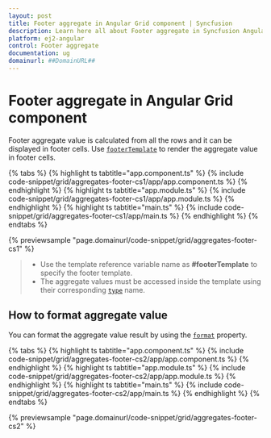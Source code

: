 ```yaml
---
layout: post
title: Footer aggregate in Angular Grid component | Syncfusion
description: Learn here all about Footer aggregate in Syncfusion Angular Grid component of Syncfusion Essential JS 2 and more.
platform: ej2-angular
control: Footer aggregate 
documentation: ug
domainurl: ##DomainURL##
---
```


# Footer aggregate in Angular Grid component

Footer aggregate value is calculated from all the rows and it can be displayed in footer cells. Use
[`footerTemplate`](https://ej2.syncfusion.com/angular/documentation/api/grid/aggregateColumnDirective/#footertemplate) to render the aggregate value in footer cells.

{% tabs %}
{% highlight ts tabtitle="app.component.ts" %}
{% include code-snippet/grid/aggregates-footer-cs1/app/app.component.ts %}
{% endhighlight %}
{% highlight ts tabtitle="app.module.ts" %}
{% include code-snippet/grid/aggregates-footer-cs1/app/app.module.ts %}
{% endhighlight %}
{% highlight ts tabtitle="main.ts" %}
{% include code-snippet/grid/aggregates-footer-cs1/app/main.ts %}
{% endhighlight %}
{% endtabs %}
  
{% previewsample "page.domainurl/code-snippet/grid/aggregates-footer-cs1" %}

> * Use the template reference variable name as **#footerTemplate** to specify the footer template.
> * The aggregate values must be accessed inside the template using their corresponding
[`type`](https://ej2.syncfusion.com/angular/documentation/api/grid/aggregateColumnDirective/#type) name.

## How to format aggregate value

You can format the aggregate value result by using the
[`format`](https://ej2.syncfusion.com/angular/documentation/api/grid/aggregateColumn/#format) property.

{% tabs %}
{% highlight ts tabtitle="app.component.ts" %}
{% include code-snippet/grid/aggregates-footer-cs2/app/app.component.ts %}
{% endhighlight %}
{% highlight ts tabtitle="app.module.ts" %}
{% include code-snippet/grid/aggregates-footer-cs2/app/app.module.ts %}
{% endhighlight %}
{% highlight ts tabtitle="main.ts" %}
{% include code-snippet/grid/aggregates-footer-cs2/app/main.ts %}
{% endhighlight %}
{% endtabs %}
  
{% previewsample "page.domainurl/code-snippet/grid/aggregates-footer-cs2" %}